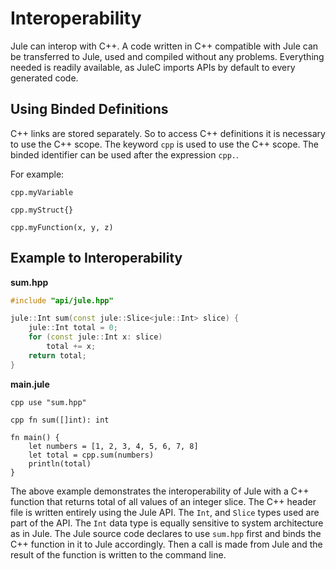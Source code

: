 # Interoperability
Jule can interop with C++. A code written in C++ compatible with Jule can be transferred to Jule, used and compiled without any problems. Everything needed is readily available, as JuleC imports APIs by default to every generated code.

## Using Binded Definitions
C++ links are stored separately. So to access C++ definitions it is necessary to use the C++ scope. The keyword `cpp` is used to use the C++ scope. The binded identifier can be used after the expression `cpp.`.

For example:
```jule
cpp.myVariable
```
```jule
cpp.myStruct{}
```
```jule
cpp.myFunction(x, y, z)
```

## Example to Interoperability

**sum.hpp**
```cpp
#include "api/jule.hpp"

jule::Int sum(const jule::Slice<jule::Int> slice) {
    jule::Int total = 0;
    for (const jule::Int x: slice)
        total += x;
    return total;
}
```
**main.jule**
```jule
cpp use "sum.hpp"

cpp fn sum([]int): int

fn main() {
    let numbers = [1, 2, 3, 4, 5, 6, 7, 8]
    let total = cpp.sum(numbers)
    println(total)
}
```
The above example demonstrates the interoperability of Jule with a C++ function that returns total of all values of an integer slice. The C++ header file is written entirely using the Jule API. The `Int`, and `Slice` types used are part of the API. The `Int` data type is equally sensitive to system architecture as in Jule. The Jule source code declares to use `sum.hpp` first and binds the C++ function in it to Jule accordingly. Then a call is made from Jule and the result of the function is written to the command line.
